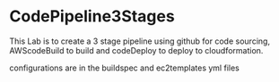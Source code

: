 # CodePipeline3Stages

This Lab is to create a 3 stage pipeline using github for code sourcing, AWScodeBuild to build and codeDeploy to deploy to cloudformation.

configurations are in the buildspec and ec2templates yml files 
